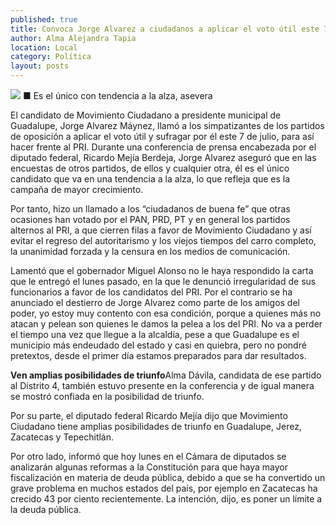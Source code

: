 ```yaml
---
published: true
title: Convoca Jorge Alvarez a ciudadanos a aplicar el voto útil este 7 de julio
author: Alma Alejandra Tapia
location: Local
category: Política
layout: posts
---
```


![](http://i.imgur.com/TSY0tzum.jpg)
■ Es el único con tendencia a la alza, asevera

El candidato de Movimiento Ciudadano a presidente municipal de Guadalupe, Jorge Alvarez Máynez, llamó a los simpatizantes de los partidos de oposición a aplicar el voto útil y sufragar por él este 7 de julio, para así hacer frente al PRI.
Durante una conferencia de prensa encabezada por el diputado federal, Ricardo Mejía Berdeja, Jorge Alvarez aseguró que en las encuestas de otros partidos, de ellos y cualquier otra, él es el único candidato que va en una tendencia a la alza, lo que refleja que es la campaña de mayor crecimiento.

Por tanto, hizo un llamado a los “ciudadanos de buena fe” que otras ocasiones han votado por el PAN, PRD, PT y en general los partidos alternos al PRI, a que cierren filas a favor de Movimiento Ciudadano y así evitar el regreso del autoritarismo y los viejos tiempos del carro completo, la unanimidad forzada y la censura en los medios de comunicación.

Lamentó que el gobernador Miguel Alonso no le haya respondido la carta que le entregó el lunes pasado, en la que le denunció irregularidad de sus funcionarios a favor de los candidatos del PRI. Por el contrario se ha anunciado el destierro de Jorge Alvarez como parte de los amigos del poder, yo estoy muy contento con esa condición, porque a quienes más no atacan y pelean son quienes le damos la pelea a los del PRI.
No va a perder el tiempo una vez que llegue a la alcaldía, pese a que Guadalupe es el municipio más endeudado del estado y casi en quiebra, pero no pondré pretextos, desde el primer día estamos preparados para dar resultados.

**Ven amplias posibilidades de triunfo**Alma Dávila, candidata de ese partido al Distrito 4, también estuvo presente en la conferencia y de igual manera se mostró confiada en la posibilidad de triunfo.

Por su parte, el diputado federal Ricardo Mejía dijo que Movimiento Ciudadano tiene amplias posibilidades de triunfo en Guadalupe, Jerez, Zacatecas y Tepechitlán.

Por otro lado, informó que hoy lunes en el Cámara de diputados se analizarán algunas reformas a la Constitución para que haya mayor fiscalización en materia de deuda pública, debido a que se ha convertido un grave problema en muchos estados del país, por ejemplo en Zacatecas ha crecido 43 por ciento recientemente. La intención, dijo, es poner un límite a la deuda pública.
